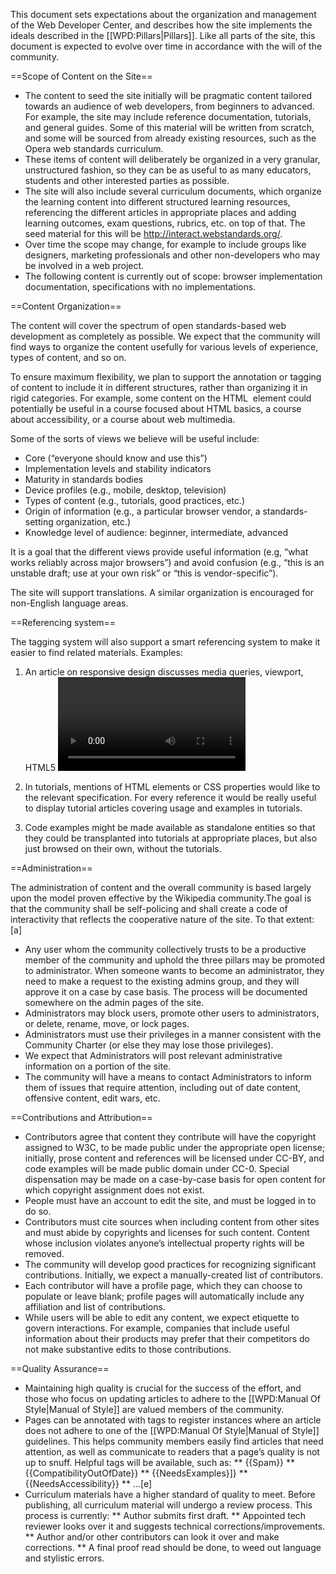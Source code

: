 This document sets expectations about the organization and management of the Web Developer Center, and describes how the site implements the ideals described in the [[WPD:Pillars|Pillars]].  Like all parts of the site, this document is expected to evolve over time in accordance with the will of the community.

==Scope of Content on the Site==

* The content to seed the site initially will be pragmatic content tailored towards an audience of web developers, from beginners to advanced. For example, the site may include reference documentation, tutorials, and general guides. Some of this material will be written from scratch, and some will be sourced from already existing resources, such as the Opera web standards curriculum.
* These items of content will deliberately be organized in a very granular, unstructured fashion, so they can be as useful to as many educators, students and other interested parties as possible.
* The site will also include several curriculum documents, which organize the learning content into different structured learning resources, referencing the different articles in appropriate places and adding learning outcomes, exam questions, rubrics, etc. on top of that. The seed material for this will be http://interact.webstandards.org/.
* Over time the scope may change, for example to include groups like designers, marketing professionals and other non-developers who may be involved in a web project.
* The following content is currently out of scope:  browser implementation documentation, specifications with no implementations.


==Content Organization==

The content will cover the spectrum of open standards-based web development as completely as possible. We expect that the community will find ways to organize the content usefully for various levels of experience, types of content, and so on.

To ensure maximum flexibility, we plan to support the annotation or tagging of content to include it in different structures, rather than organizing it in rigid categories. For example, some content on the HTML <img> element could potentially be useful in a course focused about HTML basics, a course about accessibility, or a course about web multimedia.

Some of the sorts of views we believe will be useful include:

* Core (“everyone should know and use this”)
* Implementation levels and stability indicators
* Maturity in standards bodies
* Device profiles (e.g., mobile, desktop, television)
* Types of content (e.g., tutorials, good practices, etc.)
* Origin of information (e.g., a particular browser vendor, a standards-setting organization, etc.)
* Knowledge level of audience: beginner, intermediate, advanced

It is a goal that the different views provide useful information (e.g, “what works reliably across major browsers”) and avoid confusion (e.g., “this is an unstable draft; use at your own risk” or “this is vendor-specific”).

The site will support translations. A similar organization is encouraged for non-English language areas.

==Referencing system==

The tagging system will also support a smart referencing system to make it easier to find related materials. Examples:

1. An article on responsive design discusses media queries, viewport, HTML5 <video>, and CSS transitions. Useful references would include links to “Learn the basics!” reading on each of the above topics, links to their defining specifications, links to more sophisticated topics (“build your own HTML5 <video> controls), etc.

2. In tutorials, mentions of HTML elements or CSS properties would like to the relevant specification. For every reference it would be really useful to display tutorial articles covering usage and examples in tutorials.

3. Code examples might be made available as standalone entities so that they could be transplanted into tutorials at appropriate places, but also just browsed on their own, without the tutorials.

==Administration==

The administration of content and the overall community is based largely upon the model proven effective by the Wikipedia community.The goal is that the community shall be self-policing and shall create a code of interactivity that reflects the cooperative nature of the site. To that extent: [a]

* Any user whom the community collectively trusts to be a productive member of the community and uphold the three pillars may be promoted to administrator. When someone wants to become an administrator, they need to make a request to the existing admins group, and they will approve it on a case by case basis. The process will be documented somewhere on the admin pages of the site.
* Administrators may block users, promote other users to administrators, or delete, rename, move, or lock pages.
* Administrators must use their privileges in a manner consistent with the Community Charter (or else they may lose those privileges).
* We expect that Administrators will post relevant administrative information on a portion of the site.
* The community will have a means to contact Administrators to inform them of issues that require attention, including out of date content, offensive content, edit wars, etc.


==Contributions and Attribution==

* Contributors agree that content they contribute will have the copyright assigned to W3C, to be made public under the appropriate open license; initially, prose content and references will be licensed under CC-BY, and code examples will be made public domain under CC-0. Special dispensation may be made on a case-by-case basis for open content for which copyright assignment does not exist.
* People must have an account to edit the site, and must be logged in to do so.
* Contributors must cite sources when including content from other sites and must abide by copyrights and licenses for such content. Content whose inclusion violates anyone’s intellectual property rights will be removed. 
* The community will develop good practices for recognizing significant contributions. Initially, we expect a manually-created list of contributors.
* Each contributor will have a profile page, which they can choose to populate or leave blank; profile pages will automatically include any affiliation and list of contributions.
* While users will be able to edit any content, we expect etiquette to govern interactions. For example, companies that include useful information about their products may prefer that their competitors do not make substantive edits to those contributions.

==Quality Assurance==
* Maintaining high quality is crucial for the success of the effort, and those who focus on updating articles to adhere to the [[WPD:Manual Of Style|Manual of Style]] are valued members of the community.
* Pages can be annotated with tags to register instances where an article does not adhere to one of the [[WPD:Manual Of Style|Manual of Style]] guidelines.  This helps community members easily find articles that need attention, as well as communicate to readers that a page’s quality is not up to snuff.  Helpful tags will be available, such as:
** {{Spam}}
** {{CompatibilityOutOfDate}}
** {{NeedsExamples}]}
** {{NeedsAccessibility}}
** ...[e]
* Curriculum materials have a higher standard of quality to meet. Before publishing, all curriculum material will undergo a review process. This process is currently:
** Author submits first draft.
** Appointed tech reviewer looks over it and suggests technical corrections/improvements.
** Author and/or other contributors can look it over and make corrections.
** A final proof read should be done, to weed out language and stylistic errors.